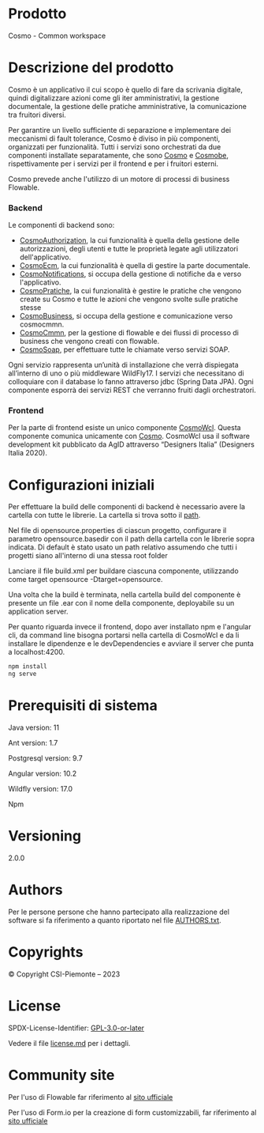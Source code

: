 # Prodotto
Cosmo - Common workspace

# Descrizione del prodotto

Cosmo è un applicativo il cui scopo è quello di fare da scrivania digitale, quindi digitalizzare azioni come gli iter amministrativi, la gestione documentale, la gestione delle pratiche amministrative, la comunicazione tra fruitori diversi.

Per garantire un livello sufficiente di separazione e implementare dei meccanismi di fault tolerance, Cosmo è diviso in più componenti, organizzati per funzionalità. Tutti i servizi sono orchestrati da due componenti installate separatamente, che sono [Cosmo](/cosmo) e [Cosmobe](/cosmobe), rispettivamente per i servizi per il frontend e per i fruitori esterni.

Cosmo prevede anche l'utilizzo di un motore di processi di business Flowable.

### Backend
Le componenti di backend sono:

 - [CosmoAuthorization](/cosmoauthorization), la cui funzionalità è quella della gestione delle autorizzazioni, degli utenti e tutte le proprietà legate agli utilizzatori dell'applicativo.
 - [CosmoEcm](/cosmoecm), la cui funzionalità è quella di gestire la parte documentale.
 - [CosmoNotifications](/cosmonotifications), si occupa della gestione di notifiche da e verso l'applicativo.
 - [CosmoPratiche](/cosmopratiche), la cui funzionalità è gestire le pratiche che vengono create su Cosmo e tutte le azioni che vengono svolte sulle pratiche stesse
 - [CosmoBusiness](/cosmobusiness), si occupa della gestione e comunicazione verso cosmocmmn.
 - [CosmoCmmn](/cosmocmmn), per la gestione di flowable e dei flussi di processo di business che vengono creati con flowable.
 - [CosmoSoap](/cosmosoap), per effettuare tutte le chiamate verso servizi SOAP.

Ogni servizio rappresenta un’unità di installazione che verrà dispiegata all’interno di uno o più middleware WildFly17. I servizi che necessitano di colloquiare con il database lo fanno attraverso jdbc (Spring Data JPA).
Ogni componente esporrà dei servizi REST che verranno fruiti dagli orchestratori.

### Frontend
Per la parte di frontend esiste un unico componente [CosmoWcl](/cosmowcl). Questa componente comunica unicamente con [Cosmo](/cosmo). CosmoWcl usa il software development kit pubblicato da AgID attraverso “Designers Italia” (Designers Italia 2020).

# Configurazioni iniziali

Per effettuare la build delle componenti di backend è necessario avere la cartella con tutte le librerie. La cartella si trova sotto il [path](/path_da_definire).

Nel file di opensource.properties di ciascun progetto, configurare il parametro opensource.basedir con il path della cartella con le librerie sopra indicata. Di default è stato usato un path relativo assumendo che tutti i progetti siano all'interno di una stessa root folder

Lanciare il file build.xml per buildare ciascuna componente, utilizzando come target opensource -Dtarget=opensource.

Una volta che la build è terminata, nella cartella build del componente è presente un file .ear con il nome della componente, deployabile su un application server.

Per quanto riguarda invece il frontend, dopo aver installato npm e l'angular cli, da command line bisogna portarsi nella cartella di CosmoWcl e da li installare le dipendenze e le devDependencies e avviare il server che punta a localhost:4200.

```sh
npm install 
ng serve
```

# Prerequisiti di sistema
Java version: 11

Ant version: 1.7

Postgresql version: 9.7

Angular version: 10.2

Wildfly version: 17.0

Npm

# Versioning
2.0.0

# Authors
Per le persone persone che hanno partecipato alla realizzazione del software si fa riferimento a quanto riportato nel file [AUTHORS.txt](/AUTHORS.txt).

# Copyrights
© Copyright CSI-Piemonte – 2023

# License
SPDX-License-Identifier: [GPL-3.0-or-later](https://spdx.org/licenses/GPL-3.0-or-later.html)

Vedere il file [license.md](/license.md) per i dettagli.

# Community site
Per l'uso di Flowable far riferimento al [sito ufficiale](https://www.flowable.com/open-source/docs/)

Per l'uso di Form.io per la creazione di form customizzabili, far riferimento al [sito ufficiale](https://form.io/open-source)